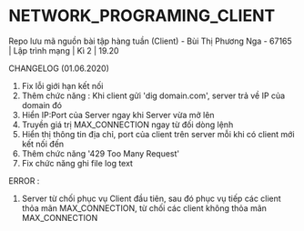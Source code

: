 # NETWORK_PROGRAMING_CLIENT
Repo lưu mã nguồn bài tập hàng tuần (Client) - Bùi Thị Phương Nga - 67165 | Lập trình mạng | Kì 2 | 19.20 

CHANGELOG (01.06.2020)
1. Fix lỗi giới hạn kết nối
2. Thêm chức năng : Khi client gửi 'dig domain.com', server trả về IP của domain đó
3. Hiển IP:Port của Server ngay khi Server vừa mở lên
4. Truyền giá trị MAX_CONNECTION ngay từ đối dòng lệnh
5. Hiển thị thông tin địa chỉ, port của client trên server mỗi khi có client mới kết nối đến
6. Thêm chức năng '429 Too Many Request'
7. Fix chức năng ghi file log text

ERROR :
1. Server từ chối phục vụ Client đầu tiên, sau đó phục vụ tiếp các client thỏa mãn MAX_CONNECTION, từ chối các client không thỏa mãn MAX_CONNECTION

